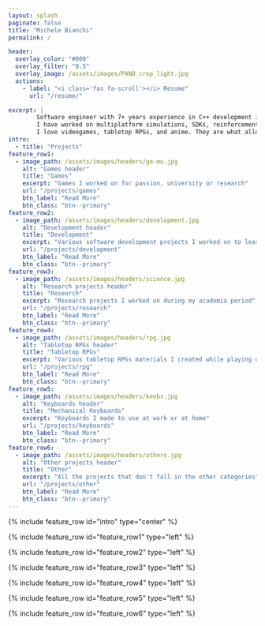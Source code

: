 ```yaml
---
layout: splash
paginate: false
title: "Michele Bianchi"
permalink: /

header:
  overlay_color: "#000"
  overlay_filter: "0.5"
  overlay_image: /assets/images/PANO_crop_light.jpg
  actions:
    - label: "<i class='fas fa-scroll'></i> Resume"
      url: "/resume/"

excerpt: |
        Software engineer with 7+ years experience in C++ development in R&D companies.<br/>
        I have worked on multiplatform simulations, SDKs, reinforcement learning, and CI pipelines.<br/>
        I love videogames, tabletop RPGs, and anime. They are what allowed me to get here.
intro:
  - title: "Projects"
feature_row1:
  - image_path: /assets/images/headers/ge-mu.jpg
    alt: "Games header"
    title: "Games"
    excerpt: "Games I worked on for passion, university or research"
    url: "/projects/games"
    btn_label: "Read More"
    btn_class: "btn--primary"
feature_row2:
  - image_path: /assets/images/headers/development.jpg
    alt: "Development header"
    title: "Development"
    excerpt: "Various software development projects I worked on to learn new concepts"
    url: "/projects/development"
    btn_label: "Read More"
    btn_class: "btn--primary"
feature_row3:
  - image_path: /assets/images/headers/science.jpg
    alt: "Research projects header"
    title: "Research"
    excerpt: "Research projects I worked on during my academia period"
    url: "/projects/research"
    btn_label: "Read More"
    btn_class: "btn--primary"
feature_row4:
  - image_path: /assets/images/headers/rpg.jpg
    alt: "Tabletop RPGs header"
    title: "Tabletop RPGs"
    excerpt: "Various tabletop RPGs materials I created while playing one of my favourite forms of game"
    url: "/projects/rpg"
    btn_label: "Read More"
    btn_class: "btn--primary"
feature_row5:
  - image_path: /assets/images/headers/keebs.jpg
    alt: "Keyboards header"
    title: "Mechanical Keyboards"
    excerpt: "Keyboards I made to use at work or at home"
    url: "/projects/keyboards"
    btn_label: "Read More"
    btn_class: "btn--primary"
feature_row6:
  - image_path: /assets/images/headers/others.jpg
    alt: "Other projects header"
    title: "Other"
    excerpt: "All the projects that don't fall in the other categories"
    url: "/projects/other"
    btn_label: "Read More"
    btn_class: "btn--primary"
---
```


{% include feature_row id="intro" type="center" %}

{% include feature_row id="feature_row1" type="left" %}

{% include feature_row id="feature_row2" type="left" %}

{% include feature_row id="feature_row3" type="left" %}

{% include feature_row id="feature_row4" type="left" %}

{% include feature_row id="feature_row5" type="left" %}

{% include feature_row id="feature_row6" type="left" %}
